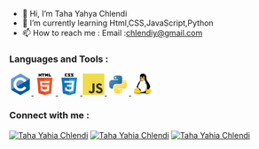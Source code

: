 - 👋 Hi, I’m Taha Yahya Chlendi
- 🌱 I’m currently learning Html,CSS,JavaScript,Python
- 📫 How to reach me : Email :chlendiy@gmail.com

<h3 align="left">Languages and Tools : </h3>
<p align="left">  <a href="https://www.cprogramming.com/" target="_blank" rel="noreferrer"> <img src="https://raw.githubusercontent.com/devicons/devicon/master/icons/c/c-original.svg" alt="c" width="40" height="40"/> </a> <a href="https://www.w3.org/html/" target="_blank" rel="noreferrer"> <img src="https://raw.githubusercontent.com/devicons/devicon/master/icons/html5/html5-original-wordmark.svg" alt="html5" width="40" height="40"/> </a> <a href="https://www.w3schools.com/css/" target="_blank" rel="noreferrer"> <img src="https://raw.githubusercontent.com/devicons/devicon/master/icons/css3/css3-original-wordmark.svg" alt="css3" width="40" height="40"/> </a><a href="https://developer.mozilla.org/en-US/docs/Web/JavaScript" target="_blank" rel="noreferrer"> <img src="https://raw.githubusercontent.com/devicons/devicon/master/icons/javascript/javascript-original.svg" alt="javascript" width="40" height="40"/> </a><a href="https://www.python.org" target="_blank" rel="noreferrer"> <img src="https://raw.githubusercontent.com/devicons/devicon/master/icons/python/python-original.svg" alt="python" width="40" height="40"/> </a><a href="https://www.linux.org/" target="_blank" rel="noreferrer"> <img src="https://raw.githubusercontent.com/devicons/devicon/master/icons/linux/linux-original.svg" alt="linux" width="40" height="40"/> </a> 
 <h3 align="left">Connect with me : </h3>
  <p align="left">
  <a href="https://www.linkedin.com/in/taha-yahya-chlendi-41459822a/" target="blank"><img align="center" src="https://raw.githubusercontent.com/rahuldkjain/github-profile-readme-generator/master/src/images/icons/Social/linked-in-alt.svg" alt="Taha Yahia Chlendi" height="30" width="40" /></a>
  <a href="https://www.facebook.com/profile.php?id=100008959456447" target="blank"><img align="center" src="https://raw.githubusercontent.com/rahuldkjain/github-profile-readme-generator/master/src/images/icons/Social/facebook.svg" alt="Taha Yahia Chlendi" height="30" width="40" /></a>
  <a href="https://www.instagram.com/yahyachlendi/" target="blank"><img align="center" src="https://raw.githubusercontent.com/rahuldkjain/github-profile-readme-generator/master/src/images/icons/Social/instagram.svg" alt="Taha Yahia Chlendi" height="30" width="40" /></a></p>
 
<!---
yahyachlendi/yahyachlendi is a ✨ special ✨ repository because its `README.md` (this file) appears on your GitHub profile.
You can click the Preview link to take a look at your changes.
--->
